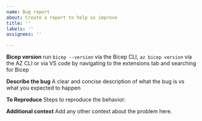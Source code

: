 ```yaml
---
name: Bug report
about: Create a report to help us improve
title: ''
labels: ''
assignees: ''

---
```


**Bicep version**
run `bicep --version` via the Bicep CLI, `az bicep version` via the AZ CLI or via VS code by navigating to the extensions tab and searching for Bicep

**Describe the bug**
A clear and concise description of what the bug is vs what you expected to happen

**To Reproduce**
Steps to reproduce the behavior:

**Additional context**
Add any other context about the problem here.
